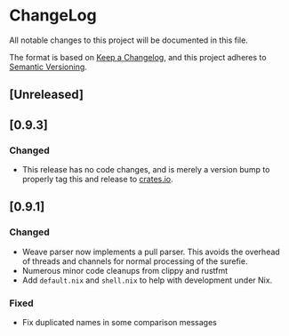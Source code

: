 # ChangeLog

All notable changes to this project will be documented in this file.

The format is based on [Keep a Changelog](https://keepachangelog.com/en/1.0.0),
and this project adheres to [Semantic Versioning](https://semver.og/spec/v2.0.0.html).

## [Unreleased]

## [0.9.3]

### Changed

- This release has no code changes, and is merely a version bump to
  properly tag this and release to [crates.io](https://crates.io/).

## [0.9.1]

### Changed

- Weave parser now implements a pull parser.  This avoids the overhead
  of threads and channels for normal processing of the surefie.
- Numerous minor code cleanups from clippy and rustfmt
- Add `default.nix` and `shell.nix` to help with development under
  Nix.

### Fixed

- Fix duplicated names in some comparison messages
